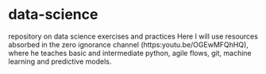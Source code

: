 # data-science
repository on data science exercises and practices
Here I will use resources absorbed in the zero ignorance channel (https:youtu.be/OGEwMFQhHQ), where he teaches basic and intermediate python,
agile flows, git, machine learning and predictive models.
